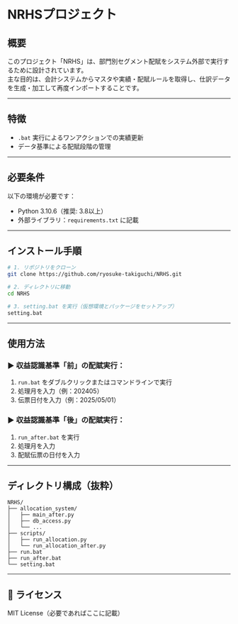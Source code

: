 # NRHSプロジェクト

## 概要
このプロジェクト「NRHS」は、部門別セグメント配賦をシステム外部で実行するために設計されています。  
主な目的は、会計システムからマスタや実績・配賦ルールを取得し、仕訳データを生成・加工して再度インポートすることです。

---

## 特徴
- `.bat` 実行によるワンアクションでの実績更新
- データ基準による配賦段階の管理

---

## 必要条件
以下の環境が必要です：

- Python 3.10.6（推奨: 3.8以上）
- 外部ライブラリ：`requirements.txt` に記載

---

## インストール手順

```bash
# 1. リポジトリをクローン
git clone https://github.com/ryosuke-takiguchi/NRHS.git

# 2. ディレクトリに移動
cd NRHS

# 3. setting.bat を実行（仮想環境とパッケージをセットアップ）
setting.bat
```

---

## 使用方法

### ▶ 収益認識基準「前」の配賦実行：

1. `run.bat` をダブルクリックまたはコマンドラインで実行  
2. 処理月を入力（例：202405）  
3. 伝票日付を入力（例：2025/05/01）  

### ▶ 収益認識基準「後」の配賦実行：

1. `run_after.bat` を実行  
2. 処理月を入力  
3. 配賦伝票の日付を入力  

---

## ディレクトリ構成（抜粋）

```
NRHS/
├── allocation_system/
│   ├── main_after.py
│   ├── db_access.py
│   └── ...
├── scripts/
│   ├── run_allocation.py
│   └── run_allocation_after.py
├── run.bat
├── run_after.bat
└── setting.bat
```

---

## 📄 ライセンス
MIT License（必要であればここに記載）